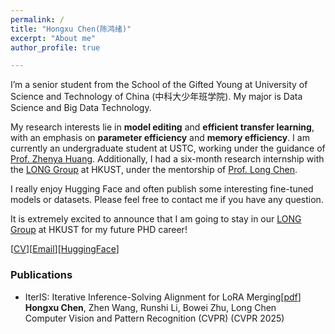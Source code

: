 ```yaml
---
permalink: /
title: "Hongxu Chen(陈鸿绪)"
excerpt: "About me"
author_profile: true

---
```


I’m a senior student from the School of the Gifted Young at University of Science and Technology of China (中科大少年班学院). My major is Data Science and Big Data Technology.   
  
My research interests lie in **model editing** and **efficient transfer learning**, with an emphasis on **parameter efficiency** and **memory efficiency**. I am currently an undergraduate student at USTC, working under the guidance of [Prof. Zhenya Huang](http://staff.ustc.edu.cn/~huangzhy/). Additionally, I had a six-month research internship with the [LONG Group](https://long-group.cse.ust.hk/) at HKUST, under the mentorship of [Prof. Long Chen](https://zjuchenlong.github.io/). 

I really enjoy Hugging Face and often publish some interesting fine-tuned models or datasets. Please feel free to contact me if you have any question.

It is extremely excited to announce that I am going to stay in our [LONG Group](https://long-group.cse.ust.hk/) at HKUST for my future PHD career! 
  
[[CV](https://ustcchx.github.io/hongxuchen.github.io/files/CV_HongxuChen.pdf)][[Email](mailto:hongxuchen@mail.ustc.edu.cn)][[HuggingFace](https://huggingface.co/Daxuxu36)]

### Publications
- IterIS: Iterative Inference-Solving Alignment for LoRA Merging[[pdf](https://arxiv.org/abs/2411.15231)]  
  **Hongxu Chen**, Zhen Wang, Runshi Li, Bowei Zhu, Long Chen  
  Computer Vision and Pattern Recognition (CVPR) (CVPR 2025)

<!--Research & Project Experience
-----
### Curriculum Project 
Sep. 2021 - Present  
• Released **ShopConcept** dataset, encompassing multiple shopping concepts, and conducted post-pretraining and LoRA-tuning on Yi-9B to develop a shopping agent [[Project](https://huggingface.co/Daxuxu36/Yi-9B-Understanding-Shopping-Concepts)][[Datasets](https://huggingface.co/datasets/Daxuxu36/Understanding-Shopping-Concepts-SFT)].


### USTC LUNA TEAM  
May. 2023 - Present  
Advisor: Prof. [Zhenya Huang](http://staff.ustc.edu.cn/~huangzhy/)  
•	Responsible for educational resource analysis module for LUNA AILab [[Project](https://git.iai.bdaa.pro/Anchor36)].  
•	Participated in USTC graduate thesis review and responsible for document rule validation.  


Leadership & Activities
-----
### Mathematics Competition Tutor, Hefei No. 6 High School  
Sep. 2023 - Present  
•	Provided mentorship in number theory.


Interests & hobbies
-----
Art is an important part of my life. I am skilled in calligraphy and guitar playing.-->



